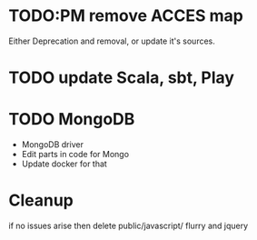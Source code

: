 # TODO:PM remove ACCES map
Either Deprecation and removal, or update it's sources.

# TODO update Scala, sbt, Play

# TODO MongoDB
* MongoDB driver
* Edit parts in code for Mongo
* Update docker for that



# Cleanup
if no issues arise then delete public/javascript/ flurry and jquery
